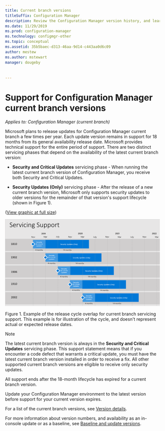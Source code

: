 ```yaml
---
title: Current branch versions
titleSuffix: Configuration Manager
description: Review the Configuration Manager version history, and learn about the phases of service offered.
ms.date: 11/29/2019
ms.prod: configuration-manager
ms.technology: configmgr-other
ms.topic: conceptual
ms.assetid: 35b5baec-d313-46aa-9d14-c443aa0d6c09
author: mestew
ms.author: mstewart
manager: dougeby


---
```


# Support for Configuration Manager current branch versions

*Applies to: Configuration Manager (current branch)*

Microsoft plans to release updates for Configuration Manager current branch a few times per year. Each update version remains in support for 18 months from its general availability release date. Microsoft provides technical support for the entire period of support. There are two distinct servicing phases that depend on the availability of the latest current branch version:

- **Security and Critical Updates** servicing phase - When running the latest current branch version of Configuration Manager, you receive both Security and Critical Updates.  

- **Security Updates (Only)** servicing phase - After the release of a new current branch version, Microsoft only supports security updates to older versions for the remainder of that version's support lifecycle (shown in Figure 1).  

([View graphic at full size](media/servicing_support_timeline.png))

![Configuration Manager servicing and support timeline graphic](media/servicing_support_timeline.png)  

Figure 1. Example of the release cycle overlap for current branch servicing support. This example is for illustration of the cycle, and doesn't represent actual or expected release dates.

> [!NOTE]  
> The latest current branch version is always in the **Security and Critical Updates** servicing phase. This support statement means that if you encounter a code defect that warrants a critical update, you must have the latest current branch version installed in order to receive a fix. All other supported current branch versions are eligible to receive only security updates.
>
> All support ends after the 18-month lifecycle has expired for a current branch version.
>
> Update your Configuration Manager environment to the latest version before support for your current version expires.

For a list of the current branch versions, see [Version details](/sccm/core/servers/manage/updates#version-details).

For more information about version numbers, and availability as an in-console update or as a baseline, see [Baseline and update versions](/sccm/core/servers/manage/updates#bkmk_Baselines).
